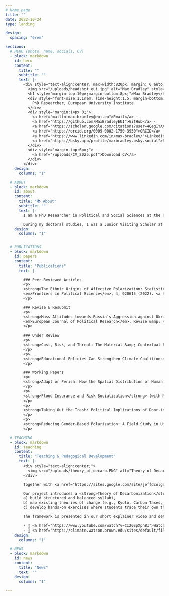 ```yaml
---
# Home page
title: ""
date: 2022-10-24
type: landing

design:
  spacing: "6rem"

sections:
  # HERO (photo, name, socials, CV)
  - block: markdown
    id: hero
    content:
      title: ""
      subtitle: ""
      text: |-
        <div style="text-align:center; max-width:820px; margin: 0 auto;">
          <img src="/uploads/headshot_eui.jpg" alt="Max Bradley" style="width:220px;height:220px;border-radius:50%;object-fit:cover;margin:10px auto;display:block;">
          <h1 style="margin-top:10px;margin-bottom:8px;">Max Bradley</h1>
          <div style="font-size:1.1rem; line-height:1.5; margin-bottom:14px;">
            PhD Researcher, European University Institute
          </div>
          <div style="margin:14px 0;">
            <a href="mailto:max.bradley@eui.eu">Email</a> ·
            <a href="https://github.com/MaxBradleyEUI">GitHub</a> ·
            <a href="https://scholar.google.com/citations?user=4QegIYAAAAAJ&hl=en">Google Scholar</a> ·
            <a href="https://orcid.org/0009-0002-1750-3950">ORCID</a> ·
            <a href="https://www.linkedin.com/in/max-bradley/">LinkedIn</a> ·
            <a href="https://bsky.app/profile/maxbradley.bsky.social">Bluesky</a>
          </div>
          <div style="margin-top:6px;">
            <a href="/uploads/CV_2025.pdf">Download CV</a>
          </div>
        </div>
    design:
      columns: "1"

  # ABOUT
  - block: markdown
    id: about
    content:
      title: "📚 About"
      subtitle: ""
      text: |-
        I am a PhD Researcher in Political and Social Sciences at the [European University Institute (EUI)](https://www.eui.eu). My research sits at the intersection of political economy and political behaviour. In my doctoral work, I study the politics of the green transition, focusing on how different actors respond to, and are shaped by, decarbonization policies. I emphasize the role of economic geography, human capital, and education in shaping these dynamics. More broadly, my work connects the literatures on distributive conflict, climate politics, and comparative political economy. Methodologically, I employ causal inference techniques with observational data, field and survey experiments, and qualitative interviews.

        During my doctoral studies, I was a Junior Visiting Scholar at Nuffield College, University of Oxford, and served as a co-organizer of the [Political Behavior Colloquium (PBC)](https://sites.google.com/site/euipolbehaviour/) at the EUI (2023–24). I hold an MSc in Political Science from Leiden University and a BA in Economics from Trinity College Dublin. 
    design:
      columns: "1"


  # PUBLICATIONS
  - block: markdown
    id: papers
    content:
      title: "Publications"
      text: |-

        ### Peer-Reviewed Articles
        <p>
        <strong>The Ethnic Origins of Affective Polarization: Statistical Evidence from Cross-National Data</strong> (with Simon Chauchard).<br>
        <em>Frontiers in Political Science</em>, 4, 920615 (2022). <a href="https://www.frontiersin.org/articles/10.3389/fpos.2022.920615/full">Journal link</a>
        </p>

        ### Revise & Resubmit
        <p>
        <strong>Mass Attitudes towards Russia’s Aggression against Ukraine: It Is Not the Economy</strong> (with Filip Kostelka, Martín Alberdi, Toine Fiselier, Alexandra Jabbour, Nahla Mansour, Eleonora Minaeva, Silvia Porciuleanue, and Diana Rafailova).<br>
        <em>European Journal of Political Research</em>, Revise &amp; Resubmit (2025).
        </p>

        ### Under Review
        <p>
        <strong>Cost, Risk, and Threat: The Material &amp; Contextual Factors Driving Climate Policy Preferences</strong>.
        </p>
        <p>
        <strong>Educational Policies Can Strengthen Climate Coalitions</strong> (with Rens Chazottes, Susanna Garside, and Nina Lopez-Uroz).
        </p>

        ### Working Papers
        <p>
        <strong>Adapt or Perish: How the Spatial Distribution of Human Capital Shapes the Economic and Political Effects of the Green Transition</strong>.
        </p>
        <p>
        <strong>Flood Insurance and Risk Socialization</strong> (with Martín Alberdi, Alexandra Jabbour, and Filip Kostelka).
        </p>
        <p>
        <strong>Taking Out the Trash: Political Implications of Door-to-Door Waste Management in Catalonia</strong> (with Cèlia Estruch-Garcia and Pau Grau).
        </p>
        <p>
        <strong>Reducing Gender-Based Polarization: A Field Study in UK Schools</strong> (with Henri Pozsar, Marica Miglio, Beth Ginsburg, and Simon Hix).
        </p>

  # TEACHING
  - block: markdown
    id: teaching
    content:
      title: "Teaching & Pedagogical Development"
      text: |-
        <div style="text-align:center;">
          <img src="/uploads/theory_of_decarb.PNG" alt="Theory of Decarbonization diagram" style="width:90%;max-width:600px;margin-bottom:20px;">
        </div>

        Together with <a href="https://sites.google.com/site/jeffdcolgan/">Jeff Colgan</a> at Brown University’s <a href="https://climate.watson.brown.edu/syllabus-bank">Climate Syllabus Bank</a>, I recently designed an approach for teaching the political economy of decarbonization which emphasizes the different <em>theories of change</em> underlying climate action.

        Our project introduces a <strong>Theory of Decarbonization</strong> framework (see above ) that helps instructors:
        a) build structured and balanced syllabi,
        b) map existing theories of change (e.g., Kyoto, Carbon Taxes, Green New Deal), and
        c) develop hands-on exercises where students trace their own theory of change.

        The framework is presented in our short explainer video and detailed in a companion working paper that reviews the emerging literature on the political economy of decarbonization and offers practical guidance for instructors.

        - 🎥 <a href="https://www.youtube.com/watch?v=CI20SpXpn8I">Watch the explainer video</a>
        - 📄 <a href="https://climate.watson.brown.edu/sites/default/files/2025-08/Designing%20Climate%20Politics%20Syllabus%202025July25.pdf">Read the working paper</a>
    design:
      columns: "1"

  # NEWS
  - block: markdown
    id: news
    content:
      title: "News"
      text: ""
    design:
      columns: "1"

---
```

